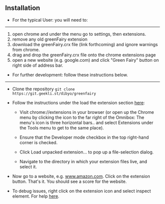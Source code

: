 ## Installation

* For the typical User: you will need to:
-------------------------------------------
  1) open chrome and under the menu go to settings, then extensions.
  2) remove any old greenFairy extension
  3) download the greenFairy.crx file (link forthcoming) and ignore warnings from chrome.
  4) drag and drop the greenFairy.crx file onto the chrome extensions page
  5) open a new website (e.g. google.com) and click "Green Fairy" button on right side of address bar.

* For further development: follow these instructions below.
-----------------------------------------------------------
* Clone the repository `git clone https://git.geekli.st/dibyo/greenfairy`
* Follow the instructions under the load the extension section [here](https://developer.chrome.com/extensions/getstarted):

  * Visit chrome://extensions in your browser (or open up the Chrome menu by clicking the icon to the far right of the Omnibox:  The menu's icon is three horizontal bars.. and select Extensions under the Tools menu to get to the same place).

  * Ensure that the Developer mode checkbox in the top right-hand corner is checked.

  * Click Load unpacked extension… to pop up a file-selection dialog.

  * Navigate to the directory in which your extension files live, and select it.
* Now go to a website, e.g. www.amazon.com. Click on the extension button. That's it. You should see a score for the website.
* To debug issues, right click on the extension icon and select inspect element. For help [here](https://developer.chrome.com/extensions/tut_debugging).